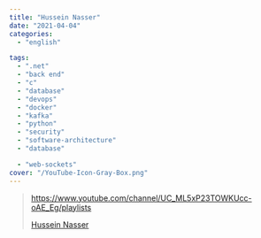 ```yaml
---
title: "Hussein Nasser"
date: "2021-04-04"
categories:
  - "english"

tags:
  - ".net"
  - "back end"
  - "c"
  - "database"
  - "devops"
  - "docker"
  - "kafka"
  - "python"
  - "security"
  - "software-architecture"
  - "database"

  - "web-sockets"
cover: "/YouTube-Icon-Gray-Box.png"
---
```


> https://www.youtube.com/channel/UC_ML5xP23TOWKUcc-oAE_Eg/playlists
>
> [Hussein Nasser ](https://www.youtube.com/channel/UC_ML5xP23TOWKUcc-oAE_Eg/playlists)
